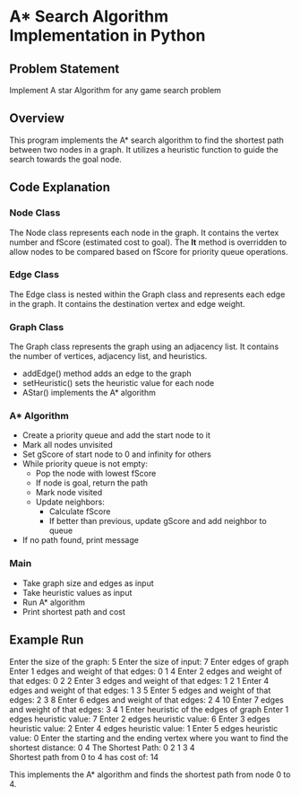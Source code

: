 # A\* Search Algorithm Implementation in Python

## Problem Statement

Implement A star Algorithm for any game search problem

## Overview

This program implements the A\* search algorithm to find the shortest path between two nodes in a graph. It utilizes a heuristic function to guide the search towards the goal node.

## Code Explanation

### Node Class

The Node class represents each node in the graph. It contains the vertex number and fScore (estimated cost to goal). The **lt** method is overridden to allow nodes to be compared based on fScore for priority queue operations.

### Edge Class

The Edge class is nested within the Graph class and represents each edge in the graph. It contains the destination vertex and edge weight.

### Graph Class

The Graph class represents the graph using an adjacency list. It contains the number of vertices, adjacency list, and heuristics.

- addEdge() method adds an edge to the graph
- setHeuristic() sets the heuristic value for each node
- AStar() implements the A\* algorithm

### A\* Algorithm

- Create a priority queue and add the start node to it
- Mark all nodes unvisited
- Set gScore of start node to 0 and infinity for others
- While priority queue is not empty:
  - Pop the node with lowest fScore
  - If node is goal, return the path
  - Mark node visited
  - Update neighbors:
    - Calculate fScore
    - If better than previous, update gScore and add neighbor to queue
- If no path found, print message

### Main

- Take graph size and edges as input
- Take heuristic values as input
- Run A\* algorithm
- Print shortest path and cost

## Example Run

Enter the size of the graph: 5
Enter the size of input: 7
Enter edges of graph
Enter 1 edges and weight of that edges: 0 1 4
Enter 2 edges and weight of that edges: 0 2 2
Enter 3 edges and weight of that edges: 1 2 1
Enter 4 edges and weight of that edges: 1 3 5
Enter 5 edges and weight of that edges: 2 3 8
Enter 6 edges and weight of that edges: 2 4 10
Enter 7 edges and weight of that edges: 3 4 1
Enter heuristic of the edges of graph
Enter 1 edges heuristic value: 7
Enter 2 edges heuristic value: 6
Enter 3 edges heuristic value: 2
Enter 4 edges heuristic value: 1
Enter 5 edges heuristic value: 0
Enter the starting and the ending vertex where you want to find the shortest distance: 0 4
The Shortest Path: 0 2 1 3 4  
Shortest path from 0 to 4 has cost of: 14

This implements the A\* algorithm and finds the shortest path from node 0 to 4.
